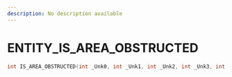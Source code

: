 ```yaml
---
description: No description available 
---
```


# ENTITY\_IS_AREA_OBSTRUCTED

```cpp
int IS_AREA_OBSTRUCTED(int _Unk0, int _Unk1, int _Unk2, int _Unk3, int _Unk4, int _Unk5);
```